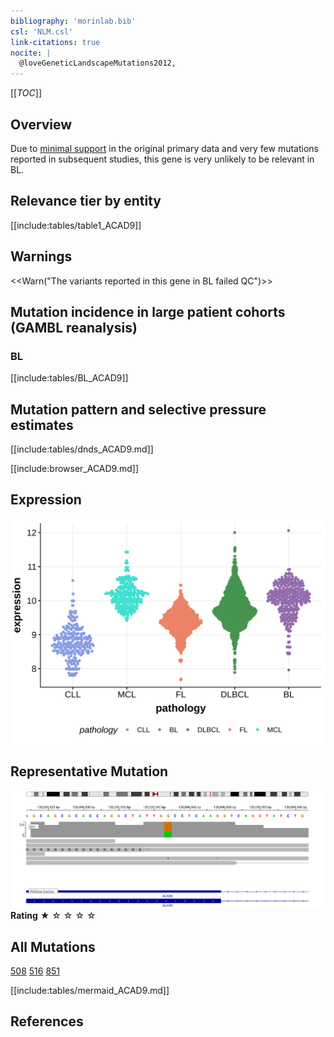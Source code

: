```yaml
---
bibliography: 'morinlab.bib'
csl: 'NLM.csl'
link-citations: true
nocite: |
  @loveGeneticLandscapeMutations2012, 
---
```

[[_TOC_]]

## Overview
Due to [minimal support](ACAD9#representative-mutation) in the original primary data and very few mutations reported in subsequent studies, this gene is very unlikely to be relevant in BL. 


## Relevance tier by entity

[[include:tables/table1_ACAD9]]


## Warnings

<<Warn("The variants reported in this gene in BL failed QC")>>


## Mutation incidence in large patient cohorts (GAMBL reanalysis)

### BL
[[include:tables/BL_ACAD9]]

## Mutation pattern and selective pressure estimates

[[include:tables/dnds_ACAD9.md]]



[[include:browser_ACAD9.md]]

## Expression
![](images/gene_expression/ACAD9_by_pathology.svg)

## Representative Mutation

![](primary/Love_ACAD9.svg)
**Rating**
&starf; &star; &star; &star; &star;

## All Mutations

[508](https://www.bcgsc.ca/downloads/morinlab/GAMBL/Love/508_reports.html)
[516](https://www.bcgsc.ca/downloads/morinlab/GAMBL/Love/516_reports.html)
[851](https://www.bcgsc.ca/downloads/morinlab/GAMBL/Love/851_reports.html)


[[include:tables/mermaid_ACAD9.md]]

## References

<!-- ORIGIN: loveGeneticLandscapeMutations2012 -->
<!-- BL: loveGeneticLandscapeMutations2012 -->
